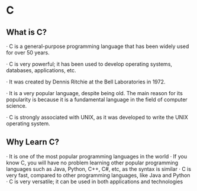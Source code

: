 <h1>C</h1>

<h2>What is C?</h2>

<p>&#183; C is a general-purpose programming language that has been widely used for over 50 years.

&#183; C is very powerful; it has been used to develop operating systems, databases, applications, etc.

&#183; It was created by Dennis Ritchie at the Bell Laboratories in 1972.

&#183; It is a very popular language, despite being old. The main reason for its popularity is because it is a fundamental language in the field of computer science.

&#183; C is strongly associated with UNIX, as it was developed to write the UNIX operating system.</p>

<h2>Why Learn C?</h2>

<p>&#183; It is one of the most popular programming languages in the world
&#183; If you know C, you will have no problem learning other popular programming languages such as Java, Python, C++, C#, etc, as the syntax is similar
&#183; C is very fast, compared to other programming languages, like Java and Python
&#183; C is very versatile; it can be used in both applications and technologies</p>
